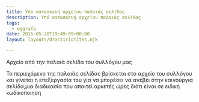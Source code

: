 ```yaml
---
title: Υπό κατασκευή αρχείου παλαιάς σελίδας
description: Υπό κατασκευή αρχείου παλαιάς σελίδας
tags:
  - eggrafa
date: 2015-05-20T19:49:09+00:00
layout: layouts/drastiriotites.njk

---
```


Αρχείο από την παλαιά σελίδα του συλλόγου μας

<!-- excerpt -->

Το περιεχόμενο της παλαιάς σελίδας βρίσκεται στο αρχείο του συλλόγου και γίνεται η επεξεργασία του για να μπορέσει να ανέβει στην καινούργια σελίδα,μια διαδικασία που απαιτεί αρκετές ώρες διότι είναι σε ειδική κωδικοποιηση
